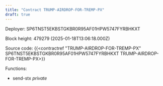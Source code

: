```yaml
---
title: "Contract TRUMP-AIRDROP-FOR-TREMP-PX"
draft: true
---
```

Deployer: SP6TNST5EKBSTGKBR0R95AF01HPW5747FYRBHKXT


 



Block height: 479279 (2025-01-18T13:06:18.000Z)

Source code: {{<contractref "TRUMP-AIRDROP-FOR-TREMP-PX" SP6TNST5EKBSTGKBR0R95AF01HPW5747FYRBHKXT TRUMP-AIRDROP-FOR-TREMP-PX>}}

Functions:

* send-stx _private_
